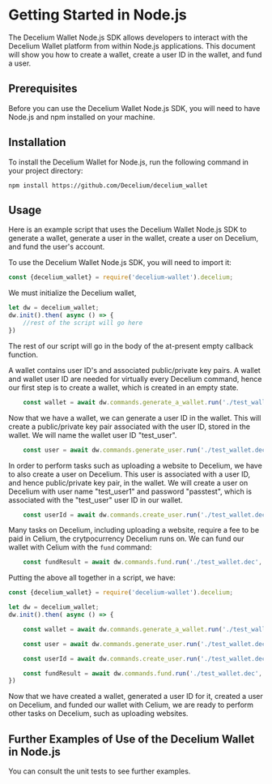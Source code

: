 # Getting Started in Node.js

The Decelium Wallet Node.js SDK allows developers to interact with the Decelium Wallet platform from within Node.js applications. This document will show you how to create a wallet, create a user ID in the wallet, and fund a user.

## Prerequisites

Before you can use the Decelium Wallet Node.js SDK, you will need to have Node.js and npm installed on your machine.

## Installation

To install the Decelium Wallet for Node.js, run the following command in your project directory:

    npm install https://github.com/Decelium/decelium_wallet
    
## Usage

Here is an example script that uses the Decelium Wallet Node.js SDK to generate a wallet, generate a user in the wallet, create a user on Decelium, and fund the user's account.

To use the Decelium Wallet Node.js SDK, you will need to import it:

```javascript
const {decelium_wallet} = require('decelium-wallet').decelium;
```
We must initialize the Decelium wallet,
```javascript
let dw = decelium_wallet; 
dw.init().then( async () => {
    //rest of the script will go here
})
```
The rest of our script will go in the body of the at-present empty callback function.

A wallet contains user ID's and associated public/private key pairs.  A wallet and wallet user ID are needed for virtually every Decelium command, hence our first step is to create a wallet, which is created in an empty state.  
```javascript    
    const wallet = await dw.commands.generate_a_wallet.run('./test_wallet.dec');
```
Now that we have a wallet, we can generate a user ID in the wallet. This will create a public/private key pair associated with the user ID, stored in the wallet.  We will name the wallet user ID "test_user".
```javascript
    const user = await dw.commands.generate_user.run('./test_wallet.dec', 'test_user', 'confirm');
```
In order to perform tasks such as uploading a website to Decelium, we have to also create a user on Decelium. This user is associated with a user ID, and hence public/private key pair, in the wallet.  We will create a user on Decelium with user name "test_user1" and password "passtest", which is associated with the "test_user" user ID in our wallet.
```javascript
    const userId = await dw.commands.create_user.run('./test_wallet.dec', 'test_user', 'test_user1', 'test.paxfinancial.ai', 'passtest');
```
Many tasks on Decelium, including uploading a website, require a fee to be paid in Celium, the crytpocurrency Decelium runs on. We can fund our wallet with Celium with the `fund` command:
```javascript
    const fundResult = await dw.commands.fund.run('./test_wallet.dec', 'test_user', 'test.paxfinancial.ai');
```

Putting the above all together in a script, we have:

```javascript
const {decelium_wallet} = require('decelium-wallet').decelium;

let dw = decelium_wallet; 
dw.init().then( async () => {

    const wallet = await dw.commands.generate_a_wallet.run('./test_wallet.dec');

    const user = await dw.commands.generate_user.run('./test_wallet.dec', 'test_user', 'confirm');

    const userId = await dw.commands.create_user.run('./test_wallet.dec', 'test_user', 'test_user1', 'test.paxfinancial.ai', 'passtest');

    const fundResult = await dw.commands.fund.run('./test_wallet.dec', 'test_user', 'test.paxfinancial.ai');
})
```
Now that we have created a wallet, generated a user ID for it, created a user on Decelium, and funded our wallet with Celium, we are ready to perform other tasks on Decelium, such as uploading websites.

## Further Examples of Use of the Decelium Wallet in Node.js

You can consult the unit tests to see further examples.